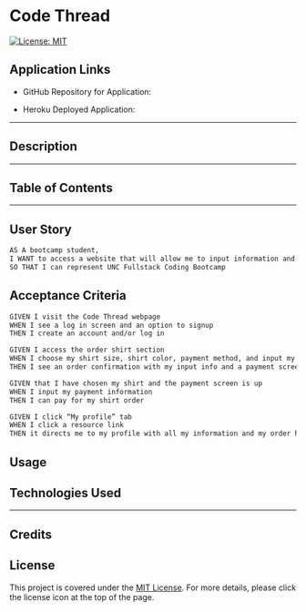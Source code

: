 # Code Thread


[![License: MIT](https://img.shields.io/badge/License-MIT-yellow.svg)](https://opensource.org/licenses/MIT)


## Application Links
* GitHub Repository for Application: 

* Heroku Deployed Application: 

---

## Description

---

## Table of Contents

---

## User Story

```md
AS A bootcamp student, 
I WANT to access a website that will allow me to input information and purchase a bootcamp shirt
SO THAT I can represent UNC Fullstack Coding Bootcamp
```

## Acceptance Criteria

```md
GIVEN I visit the Code Thread webpage
WHEN I see a log in screen and an option to signup 
THEN I create an account and/or log in 

GIVEN I access the order shirt section 
WHEN I choose my shirt size, shirt color, payment method, and input my delivery address
THEN I see an order confirmation with my input info and a payment screen

GIVEN that I have chosen my shirt and the payment screen is up
WHEN I input my payment information
THEN I can pay for my shirt order

GIVEN I click “My profile” tab
WHEN I click a resource link 
THEN it directs me to my profile with all my information and my order history
```


## Usage


## Technologies Used

---

## Credits


## License
This project is covered under the [MIT License](./LICENSE). For more details, please click the license icon at the top of the page.


